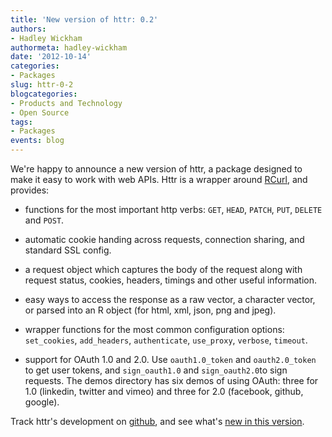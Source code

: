 ```yaml
---
title: 'New version of httr: 0.2'
authors: 
- Hadley Wickham
authormeta: hadley-wickham
date: '2012-10-14'
categories:
- Packages
slug: httr-0-2
blogcategories:
- Products and Technology
- Open Source
tags:
- Packages
events: blog
---
```



We're happy to announce a new version of httr, a package designed to make it easy to work with web APIs. Httr is a wrapper around [RCurl](http://www.omegahat.org/RCurl/), and provides:

  * functions for the most important http verbs: `GET`, `HEAD`, `PATCH`, `PUT`, `DELETE` and `POST`.

  * automatic cookie handing across requests, connection sharing, and standard SSL config.

  * a request object which captures the body of the request along with request status, cookies, headers, timings and other useful information.

  * easy ways to access the response as a raw vector, a character vector, or parsed into an R object (for html, xml, json, png and jpeg).

  * wrapper functions for the most common configuration options: `set_cookies`, `add_headers`, `authenticate`, `use_proxy`, `verbose`, `timeout`.

  * support for OAuth 1.0 and 2.0. Use `oauth1.0_token` and `oauth2.0_token` to get user tokens, and `sign_oauth1.0` and `sign_oauth2.0`to sign requests. The demos directory has six demos of using OAuth: three for 1.0 (linkedin, twitter and vimeo) and three for 2.0 (facebook, github, google).

Track httr's development on [github](https://github.com/hadley/httr), and see what's [new in this version](https://github.com/hadley/httr/blob/master/NEWS).

